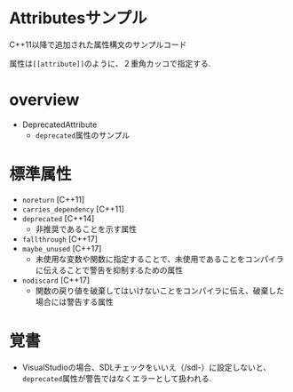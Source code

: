 # Attributesサンプル

C++11以降で追加された属性構文のサンプルコード

属性は`[[attribute]]`のように、２重角カッコで指定する.

# overview

- DeprecatedAttribute
    - `deprecated`属性のサンプル

# 標準属性

- `noreturn`  [C++11]
- `carries_dependency`  [C++11]
- `deprecated`  [C++14]
    - 非推奨であることを示す属性
- `fallthrough`  [C++17]
- `maybe_unused`  [C++17]
    - 未使用な変数や関数に指定することで、未使用であることをコンパイラに伝えることで警告を抑制するための属性
- `nodiscard`  [C++17]
    - 関数の戻り値を破棄してはいけないことをコンパイラに伝え、破棄した場合には警告する属性

# 覚書

- VisualStudioの場合、SDLチェックをいいえ（/sdl-）に設定しないと、`deprecated`属性が警告ではなくエラーとして扱われる.
